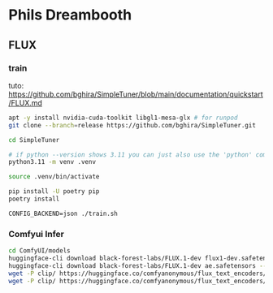 # Phils Dreambooth

## FLUX
### train
tuto: https://github.com/bghira/SimpleTuner/blob/main/documentation/quickstart/FLUX.md
```bash
apt -y install nvidia-cuda-toolkit libgl1-mesa-glx # for runpod
git clone --branch=release https://github.com/bghira/SimpleTuner.git

cd SimpleTuner

# if python --version shows 3.11 you can just also use the 'python' command here.
python3.11 -m venv .venv

source .venv/bin/activate

pip install -U poetry pip
poetry install
```

`CONFIG_BACKEND=json ./train.sh`

### Comfyui Infer
```bash
cd ComfyUI/models
huggingface-cli download black-forest-labs/FLUX.1-dev flux1-dev.safetensors --local-dir=unet
huggingface-cli download black-forest-labs/FLUX.1-dev ae.safetensors --local-dir=vae
wget -P clip/ https://huggingface.co/comfyanonymous/flux_text_encoders/resolve/main/clip_l.safetensors
wget -P clip/ https://huggingface.co/comfyanonymous/flux_text_encoders/resolve/main/t5xxl_fp8_e4m3fn.safetensors
```
